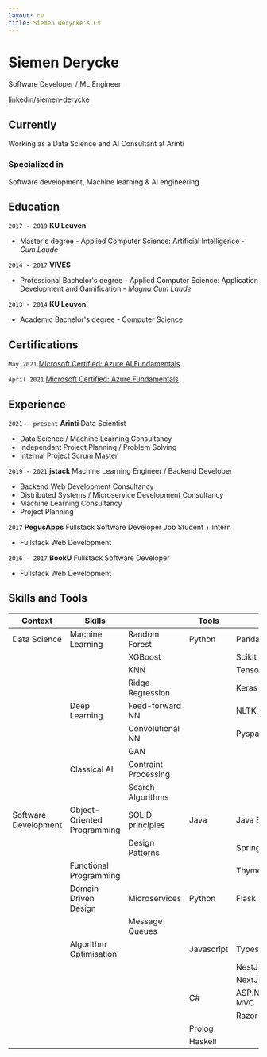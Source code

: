 ```yaml
---
layout: cv
title: Siemen Derycke's CV
---
```


# Siemen Derycke

Software Developer / ML Engineer

<div id="webaddress">
<a href="https://www.linkedin.com/in/siemen-derycke/">linkedin/siemen-derycke</a>
</div>

## Currently

Working as a Data Science and AI Consultant at Arinti

### Specialized in

Software development, Machine learning & AI engineering

## Education

`2017 - 2019`
**KU Leuven**

- Master's degree - Applied Computer Science: Artificial Intelligence - _Cum Laude_

`2014 - 2017`
**VIVES**

- Professional Bachelor's degree - Applied Computer Science: Application Development and Gamification - _Magna Cum Laude_

`2013 - 2014`
**KU Leuven**

- Academic Bachelor's degree - Computer Science

## Certifications

`May 2021`
[Microsoft Certified: Azure AI Fundamentals](https://www.credly.com/badges/74e6464a-f88b-49eb-a1a6-dd607de1387b)

`April 2021`
[Microsoft Certified: Azure Fundamentals](https://www.credly.com/badges/828e60c1-4d97-425e-b8d3-100a515d53d3)

## Experience

`2021 - present`
**Arinti** Data Scientist

- Data Science / Machine Learning Consultancy
- Independant Project Planning / Problem Solving
- Internal Project Scrum Master

`2019 - 2021`
**jstack** Machine Learning Engineer / Backend Developer

- Backend Web Development Consultancy
- Distributed Systems / Microservice Development Consultancy
- Machine Learning Consultancy
- Project Planning

`2017`
**PegusApps** Fullstack Software Developer Job Student + Intern

- Fullstack Web Development

`2016 - 2017`
**BookU** Fullstack Software Developer

- Fullstack Web Development

## Skills and Tools

| Context              | Skills                      |                      | Tools      |             |
| -------------------- | --------------------------- | -------------------- | ---------- | ----------- |
| Data Science         | Machine Learning            | Random Forest        | Python     | Pandas      |
|                      |                             | XGBoost              |            | Scikit      |
|                      |                             | KNN                  |            | Tensorflow  |
|                      |                             | Ridge Regression     |            | Keras       |
|                      | Deep Learning               | Feed-forward NN      |            | NLTK        |
|                      |                             | Convolutional NN     |            | Pyspark     |
|                      |                             | GAN                  |            |             |
|                      | Classical AI                | Contraint Processing |            |             |
|                      |                             | Search Algorithms    |            |             |
| Software Development | Object-Oriented Programming | SOLID principles     | Java       | Java EE     |
|                      |                             | Design Patterns      |            | Spring      |
|                      | Functional Programming      |                      |            | Thymeleaf   |
|                      | Domain Driven Design        | Microservices        | Python     | Flask       |
|                      |                             | Message Queues       |            |             |
|                      | Algorithm Optimisation      |                      | Javascript | Typescript  |
|                      |                             |                      |            | NestJS      |
|                      |                             |                      |            | NextJS      |
|                      |                             |                      | C#         | ASP.NET MVC |
|                      |                             |                      |            | Razor       |
|                      |                             |                      | Prolog     |             |
|                      |                             |                      | Haskell    |             |
